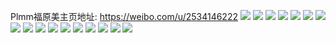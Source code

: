 Plmm福原美主页地址: https://weibo.com/u/2534146222 
![](https://wx4.sinaimg.cn/mw2000/970c00aely1h9bz22bieqj20u01t17dr.jpg) 
![](https://wx4.sinaimg.cn/mw2000/970c00aely1h9bz22mnlxj20wr0t80xy.jpg) 
![](https://wx4.sinaimg.cn/mw2000/970c00aely1h976ld2ia2j21pk2a3e81.jpg) 
![](https://wx4.sinaimg.cn/mw2000/970c00aely1h976lbuzewj22dr36cb2c.jpg) 
![](https://wx4.sinaimg.cn/mw2000/970c00aely1h976lgsjs7j21c92dshdu.jpg) 
![](https://wx4.sinaimg.cn/mw2000/970c00aely1h92os8e86jj22c0340hdv.jpg) 
![](https://wx4.sinaimg.cn/mw2000/970c00aely1h92osohoxqj22852yu4qq.jpg) 
![](https://wx4.sinaimg.cn/mw2000/970c00aely1h92osab60oj22bz340npf.jpg) 
![](https://wx4.sinaimg.cn/mw2000/970c00aely1h92osgomo2j21l736chdv.jpg) 
![](https://wx4.sinaimg.cn/mw2000/970c00aely1h92osjoe32j21l736cx6q.jpg) 
![](https://wx4.sinaimg.cn/mw2000/970c00aely1h92ose2t2ej22dr36ce83.jpg) 
![](https://wx4.sinaimg.cn/mw2000/970c00aely1h9236onivxj22c033z4qr.jpg) 
![](https://wx4.sinaimg.cn/mw2000/970c00aely1h9236rnpyyj20ku12dqb0.jpg) 
![](https://wx4.sinaimg.cn/mw2000/970c00aely1h9236r9f6sj223w2t6hdu.jpg) 
![](https://wx4.sinaimg.cn/mw2000/970c00aely1h9236ugidjj22by340u0z.jpg) 
![](https://wx4.sinaimg.cn/mw2000/970c00aely1h9236vxgsvj22c033zx6p.jpg) 
![](https://wx4.sinaimg.cn/mw2000/970c00aely1h9236shyzoj22c0340x6p.jpg) 
